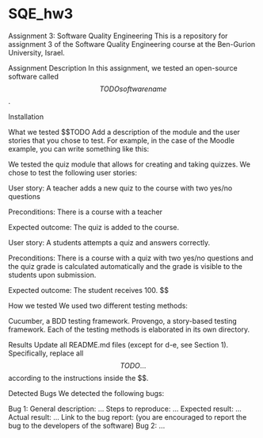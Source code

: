 # SQE_hw3

Assignment 3: Software Quality Engineering
This is a repository for assignment 3 of the Software Quality Engineering course at the Ben-Gurion University, Israel.

Assignment Description
In this assignment, we tested an open-source software called $$TODO software name$$.


Installation

What we tested
$$TODO Add a description of the module and the user stories that you chose to test. For example, in the case of the Moodle example, you can write something like this:

We tested the quiz module that allows for creating and taking quizzes. We chose to test the following user stories:

User story: A teacher adds a new quiz to the course with two yes/no questions

Preconditions: There is a course with a teacher

Expected outcome: The quiz is added to the course.

User story: A students attempts a quiz and answers correctly.

Preconditions: There is a course with a quiz with two yes/no questions and the quiz grade is calculated automatically and the grade is visible to the students upon submission.

Expected outcome: The student receives 100. $$

How we tested
We used two different testing methods:

Cucumber, a BDD testing framework.
Provengo, a story-based testing framework.
Each of the testing methods is elaborated in its own directory.

Results
Update all README.md files (except for d-e, see Section 1). Specifically, replace all $$TODO…$$ according to the instructions inside the $$.

Detected Bugs
We detected the following bugs:

Bug 1:
General description: ...
Steps to reproduce: ...
Expected result: ...
Actual result: ...
Link to the bug report: (you are encouraged to report the bug to the developers of the software)
Bug 2: ...
